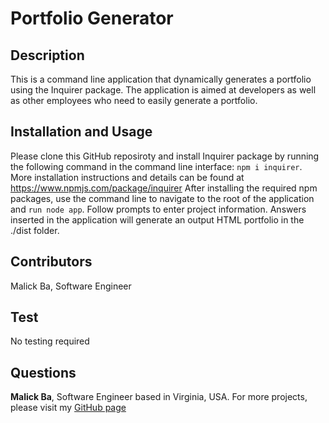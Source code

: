 # Portfolio Generator

## Description
This is a command line application that dynamically generates a portfolio using the Inquirer package. The application is aimed at developers as well as other employees who need to easily generate a portfolio. 

## Installation and Usage
Please clone this GitHub reposiroty and install Inquirer package by running the following command in the command line interface: `npm i inquirer`. More installation instructions and details can be found at https://www.npmjs.com/package/inquirer 
After installing the required npm packages, use the command line to navigate to the root of the application and `run node app`. Follow prompts to enter project information. Answers inserted in the application will generate an output HTML portfolio in the ./dist folder.

## Contributors
Malick Ba, Software Engineer

## Test
No testing required

## Questions
**Malick Ba**, Software Engineer based in Virginia, USA.
For more projects, please visit my [GitHub page](https://github.com/malickbax) 
